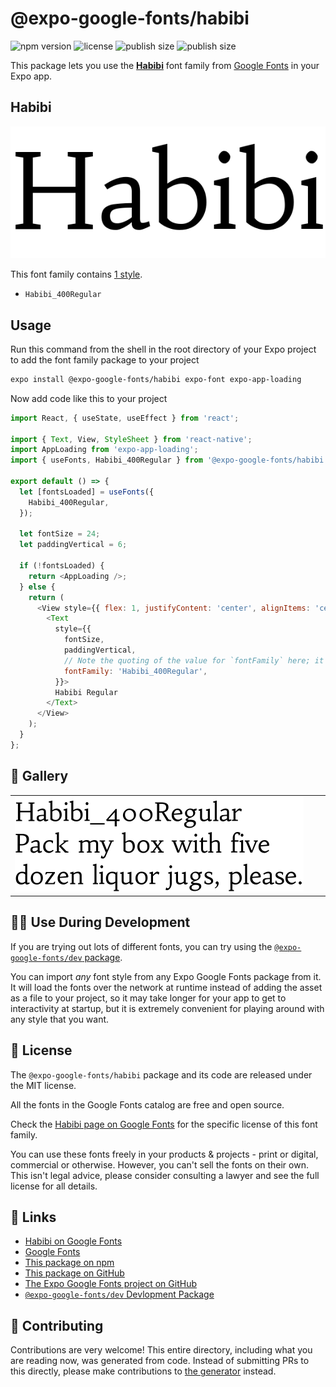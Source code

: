# @expo-google-fonts/habibi

![npm version](https://flat.badgen.net/npm/v/@expo-google-fonts/habibi)
![license](https://flat.badgen.net/github/license/expo/google-fonts)
![publish size](https://flat.badgen.net/packagephobia/install/@expo-google-fonts/habibi)
![publish size](https://flat.badgen.net/packagephobia/publish/@expo-google-fonts/habibi)

This package lets you use the [**Habibi**](https://fonts.google.com/specimen/Habibi) font family from [Google Fonts](https://fonts.google.com/) in your Expo app.

## Habibi

![Habibi](./font-family.png)

This font family contains [1 style](#-gallery).

- `Habibi_400Regular`

## Usage

Run this command from the shell in the root directory of your Expo project to add the font family package to your project
```sh
expo install @expo-google-fonts/habibi expo-font expo-app-loading
```

Now add code like this to your project
```js
import React, { useState, useEffect } from 'react';

import { Text, View, StyleSheet } from 'react-native';
import AppLoading from 'expo-app-loading';
import { useFonts, Habibi_400Regular } from '@expo-google-fonts/habibi';

export default () => {
  let [fontsLoaded] = useFonts({
    Habibi_400Regular,
  });

  let fontSize = 24;
  let paddingVertical = 6;

  if (!fontsLoaded) {
    return <AppLoading />;
  } else {
    return (
      <View style={{ flex: 1, justifyContent: 'center', alignItems: 'center' }}>
        <Text
          style={{
            fontSize,
            paddingVertical,
            // Note the quoting of the value for `fontFamily` here; it expects a string!
            fontFamily: 'Habibi_400Regular',
          }}>
          Habibi Regular
        </Text>
      </View>
    );
  }
};

```

## 🔡 Gallery


||||
|-|-|-|
|![Habibi_400Regular](./Habibi_400Regular.ttf.png)||||


## 👩‍💻 Use During Development

If you are trying out lots of different fonts, you can try using the [`@expo-google-fonts/dev` package](https://github.com/expo/google-fonts/tree/master/font-packages/dev#readme).

You can import *any* font style from any Expo Google Fonts package from it. It will load the fonts
over the network at runtime instead of adding the asset as a file to your project, so it may take longer
for your app to get to interactivity at startup, but it is extremely convenient
for playing around with any style that you want.

## 📖 License

The `@expo-google-fonts/habibi` package and its code are released under the MIT license.

All the fonts in the Google Fonts catalog are free and open source.

Check the [Habibi page on Google Fonts](https://fonts.google.com/specimen/Habibi) for the specific license of this font family.

You can use these fonts freely in your products & projects - print or digital, commercial or otherwise. However, you can't sell the fonts on their own. This isn't legal advice, please consider consulting a lawyer and see the full license for all details.

## 🔗 Links

- [Habibi on Google Fonts](https://fonts.google.com/specimen/Habibi)
- [Google Fonts](https://fonts.google.com/)
- [This package on npm](https://www.npmjs.com/package/@expo-google-fonts/habibi)
- [This package on GitHub](https://github.com/expo/google-fonts/tree/master/font-packages/habibi)
- [The Expo Google Fonts project on GitHub](https://github.com/expo/google-fonts)
- [`@expo-google-fonts/dev` Devlopment Package](https://github.com/expo/google-fonts/tree/master/font-packages/dev)

## 🤝 Contributing

Contributions are very welcome! This entire directory, including what you are reading now, was generated from code. Instead of submitting PRs to this directly, please make contributions to [the generator](https://github.com/expo/google-fonts/tree/master/packages/generator) instead.
